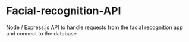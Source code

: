 # Facial-recognition-API

Node / Express.js API to handle requests from the facial recognition app and connect to the database
